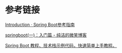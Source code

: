 # 参考链接

[Introduction · Spring Boot参考指南](https://qbgbook.gitbooks.io/spring-boot-reference-guide-zh/content/)

[springboot(一)：入门篇 - 纯洁的微笑博客](www.ityouknow.com/springboot/2016/01/06/spring-boot-quick-start.html)

[Spring Boot 教程、技术栈示例代码，快速简单上手教程。](https://github.com/ityouknow/spring-boot-examples)